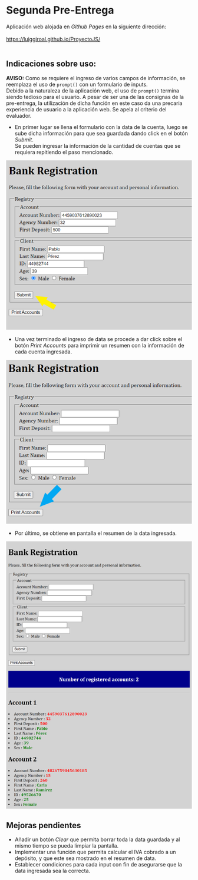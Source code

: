 # Segunda Pre-Entrega

Aplicación web alojada en _Github Pages_ en la siguiente
dirección:<br><br>
https://luiggiroal.github.io/ProyectoJS/
<br><br>

## Indicaciones sobre uso:

**AVISO:** Como se requiere el ingreso de varios campos de información,
se reemplaza el uso de `prompt()` con un formulario de
inputs.<br>
Debido a la naturaleza de la aplicación web, el
uso de `prompt()` termina siendo tedioso para el usuario.
A pesar de ser una de las consignas de la pre-entrega, la
utilización de dicha función en este caso da una precaria
experiencia de usuario a la aplicación web. Se apela al
criterio del evaluador.

- En primer lugar se llena el formulario con la data de la cuenta, luego
  se sube dicha información para que sea guardada dando click en el botón _Submit_.<br>
  Se pueden ingresar la información de la cantidad de cuentas que se
  requiera repitiendo el paso mencionado.

![First](./misc/first.png)

- Una vez terminado el ingreso de data se procede a dar click sobre
  el botón _Print Accounts_ para imprimir un resumen con la
  información de cada cuenta ingresada.

![Second](./misc/second.png)

- Por último, se obtiene en pantalla el resumen de la data ingresada.

![Final](./misc/final.png)

## Mejoras pendientes

- Añadir un botón _Clear_ que permita borrar toda la data guardada y
  al mismo tiempo se pueda limpiar la pantalla.
- Implementar una función que permita calcular el IVA cobrado a un
  depósito, y que este sea mostrado en el resumen de data.
- Establecer condiciones para cada input con fin de asegurarse que la
  data ingresada sea la correcta.
